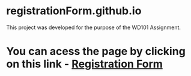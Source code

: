 # registrationForm.github.io
This project was developed for the purpose of the WD101 Assignment. 
# You can acess the page by clicking on this link - <a href="https://amankumarandro.github.io/registrationForm.github.io/">Registration Form</a>
